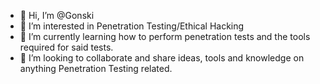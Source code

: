 - 👋 Hi, I’m @Gonski
- 👀 I’m interested in Penetration Testing/Ethical Hacking
- 🌱 I’m currently learning how to perform penetration tests and the tools required for said tests.
- 💞️ I’m looking to collaborate and share ideas, tools and knowledge on anything Penetration Testing related.

<!---
mbb5546/mbb5546 is a ✨ special ✨ repository because its `README.md` (this file) appears on your GitHub profile.
You can click the Preview link to take a look at your changes.
--->
